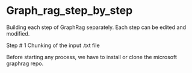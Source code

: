 # Graph_rag_step_by_step
Building each step of GraphRag separately. Each step can be edited and modified.

Step # 1
Chunking of the input .txt file

Before starting any process, we have to install or clone the microsoft graphrag repo.

